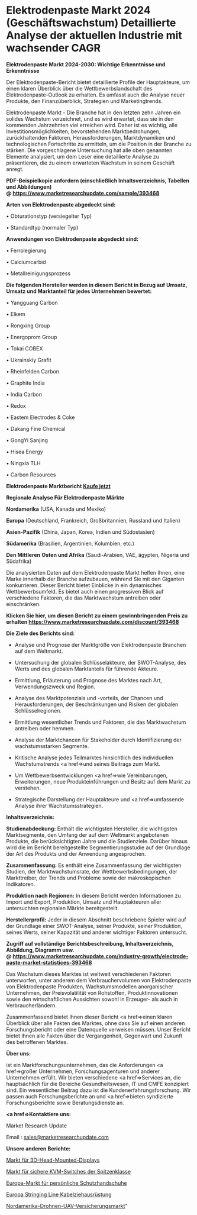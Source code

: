 # Elektrodenpaste Markt 2024 (Geschäftswachstum) Detaillierte Analyse der aktuellen Industrie mit wachsender CAGR

<strong>Elektrodenpaste Markt 2024-2030: Wichtige Erkenntnisse und Erkenntnisse</strong>

Der Elektrodenpaste-Bericht bietet detaillierte Profile der Hauptakteure, um einen klaren Überblick über die Wettbewerbslandschaft des Elektrodenpaste-Outlook zu erhalten. Es umfasst auch die Analyse neuer Produkte, den Finanzüberblick, Strategien und Marketingtrends.

Elektrodenpaste Markt - Die Branche hat in den letzten zehn Jahren ein solides Wachstum verzeichnet, und es wird erwartet, dass sie in den kommenden Jahrzehnten viel erreichen wird. Daher ist es wichtig, alle Investitionsmöglichkeiten, bevorstehenden Marktbedrohungen, zurückhaltenden Faktoren, Herausforderungen, Marktdynamiken und technologischen Fortschritte zu ermitteln, um die Position in der Branche zu stärken. Die vorgeschlagene Untersuchung hat alle oben genannten Elemente analysiert, um dem Leser eine detaillierte Analyse zu präsentieren, die zu einem erwarteten Wachstum in seinem Geschäft anregt.

<strong><b>PDF-Beispielkopie anfordern (einschließlich Inhaltsverzeichnis, Tabellen und Abbildungen) @ </b></strong><strong><a href=https://www.marketresearchupdate.com/sample/393468><strong>https://www.marketresearchupdate.com/sample/393468</u></a></strong></strong>

<strong>Arten von Elektrodenpaste abgedeckt sind:</strong>

• Obturationstyp (versiegelter Typ)

• Standardtyp (normaler Typ)

<strong>Anwendungen von Elektrodenpaste abgedeckt sind:</strong>

• Ferrolegierung

• Calciumcarbid

• Metallreinigungsprozess

<strong>Die folgenden Hersteller werden in diesem Bericht in Bezug auf Umsatz, Umsatz und Marktanteil für jedes Unternehmen bewertet:</strong>

• Yangguang Carbon

• Elkem

• Rongxing Group

• Energoprom Group

• Tokai COBEX

• Ukrainskiy Grafit

• Rheinfelden Carbon

• Graphite India

• India Carbon

• Redox

• Eastem Electrodes & Coke

• Dakang Fine Chemical

• GongYi Sanjing

• Hisea Energy

• Ningxia TLH

• Carbon Resources

<strong>Elektrodenpaste Marktbericht <a href=https://www.marketresearchupdate.com/buynow/393468>Kaufe jetzt</a></strong>

<strong>Regionale Analyse Für Elektrodenpaste Märkte</strong>

<strong>Nordamerika</strong> (USA, Kanada und Mexiko)

<strong>Europa</strong> (Deutschland, Frankreich, Großbritannien, Russland und Italien)

<strong>Asien-Pazifik</strong> (China, Japan, Korea, Indien und Südostasien)

<strong>Südamerika</strong> (Brasilien, Argentinien, Kolumbien, etc.)

<strong>Den Mittleren</strong> <strong>Osten und Afrika</strong> (Saudi-Arabien, VAE, ägypten, Nigeria und Südafrika)

Die analysierten Daten auf dem Elektrodenpaste Markt helfen Ihnen, eine Marke innerhalb der Branche aufzubauen, während Sie mit den Giganten konkurrieren. Dieser Bericht bietet Einblicke in ein dynamisches Wettbewerbsumfeld. Es bietet auch einen progressiven Blick auf verschiedene Faktoren, die das Marktwachstum antreiben oder einschränken.

<strong>Klicken Sie hier, um diesen Bericht zu einem gewinnbringenden Preis zu erhalten
</strong><strong><a href=https://www.marketresearchupdate.com/discount/393468>https://www.marketresearchupdate.com/discount/393468</b></u></strong></a>

<strong>Die Ziele des Berichts sind:</strong>

- Analyse und Prognose der Marktgröße von Elektrodenpaste Branchen auf dem Weltmarkt.

- Untersuchung der globalen Schlüsselakteure, der SWOT-Analyse, des Werts und des globalen Marktanteils für führende Akteure.

- Ermittlung, Erläuterung und Prognose des Marktes nach Art, Verwendungszweck und Region.

- Analyse des Marktpotenzials und -vorteils, der Chancen und Herausforderungen, der Beschränkungen und Risiken der globalen Schlüsselregionen.

- Ermittlung wesentlicher Trends und Faktoren, die das Marktwachstum antreiben oder hemmen.

- Analyse der Marktchancen für Stakeholder durch Identifizierung der wachstumsstarken Segmente.

- Kritische Analyse jedes Teilmarktes hinsichtlich des individuellen Wachstumstrends <a href=>und</a> seines Beitrags zum Markt.

- Um Wettbewerbsentwicklungen <a href=>wie</a> Vereinbarungen, Erweiterungen, neue Produkteinführungen und Besitz auf dem Markt zu verstehen.

- Strategische Darstellung der Hauptakteure und <a href=>umfas</a>sende Analyse ihrer Wachstumsstrategien.

<strong>Inhaltsverzeichnis:</strong>

<strong>Studienabdeckung:</strong> Enthält die wichtigsten Hersteller, die wichtigsten Marktsegmente, den Umfang der auf dem Weltmarkt angebotenen Produkte, die berücksichtigten Jahre und die Studienziele. Darüber hinaus wird die im Bericht bereitgestellte Segmentierungsstudie auf der Grundlage der Art des Produkts und der Anwendung angesprochen.

<strong>Zusammenfassung:</strong> Es enthält eine Zusammenfassung der wichtigsten Studien, der Marktwachstumsrate, der Wettbewerbsbedingungen, der Markttreiber, der Trends und Probleme sowie der makroskopischen Indikatoren.

<strong>Produktion nach Regionen:</strong> In diesem Bericht werden Informationen zu Import und Export, Produktion, Umsatz und Hauptakteuren aller untersuchten regionalen Märkte bereitgestellt.

<strong>Herstellerprofil:</strong> Jeder in diesem Abschnitt beschriebene Spieler wird auf der Grundlage einer SWOT-Analyse, seiner Produkte, seiner Produktion, seines Werts, seiner Kapazität und anderer wichtiger Faktoren untersucht.

<strong><b>Zugriff auf vollständige Berichtsbeschreibung, Inhaltsverzeichnis, Abbildung, Diagramm usw. @ </b></strong><strong><a href=https://www.marketresearchupdate.com/industry-growth/electrode-paste-market-statistices-393468>https://www.marketresearchupdate.com/industry-growth/electrode-paste-market-statistices-393468</a></strong>

Das Wachstum dieses Marktes ist weltweit verschiedenen Faktoren unterworfen, unter anderem dem Verbrauchervolumen von Elektrodenpaste von Elektrodenpaste Produkten, Wachstumsmodellen anorganischer Unternehmen, der Preisvolatilität von Rohstoffen, Produktinnovationen sowie den wirtschaftlichen Aussichten sowohl in Erzeuger- als auch in Verbraucherländern.

Zusammenfassend bietet Ihnen dieser Bericht <a href=>einen</a> klaren Überblick über alle Fakten des Marktes, ohne dass Sie auf einen anderen Forschungsbericht oder eine Datenquelle verweisen müssen. Unser Bericht bietet Ihnen alle Fakten über die Vergangenheit, Gegenwart und Zukunft des betroffenen Marktes.

<strong>Über uns:</strong>

 ist ein Marktforschungsunternehmen, das die Anforderungen <a href=>großer</a> Unternehmen, Forschungsagenturen und anderer Unternehmen erfüllt. Wir bieten verschiedene <a href=>Services</a> an, die hauptsächlich für die Bereiche Gesundheitswesen, IT und CMFE konzipiert sind. Ein wesentlicher Beitrag dazu ist die Kundenerfahrungsforschung. Wir passen auch Forschungsberichte an und <a href=>bieten</a> syndizierte Forschungsberichte sowie Beratungsdienste an.

<strong><a href=>Kontaktiere uns:</a></strong>

Market Research Update

Email : sales@marketresearchupdate.com

<strong>Unsere anderen Berichte:</strong>

<a href=https://www.linkedin.com/pulse/3d-head-mounted-displays-market-expected-witness-high>Markt für 3D-Head-Mounted-Displays</a>

<a href=https://www.linkedin.com/pulse/high-end-secure-kvm-switches-market>Markt für sichere KVM-Switches der Spitzenklasse</a>

<a href=https://www.linkedin.com/pulse/europe-personal-protective-gloves-market-size-growth>Europa-Markt für persönliche Schutzhandschuhe</a>

<a href=https://www.linkedin.com/pulse/europe-stringing-line-cable-pulling-equipment>Europa Stringing Line Kabelziehausrüstung</a>

<a href=https://www.linkedin.com/pulse/north-america-drone-uav-insurance-market-2023>Nordamerika-Drohnen-UAV-Versicherungsmarkt</a>"

